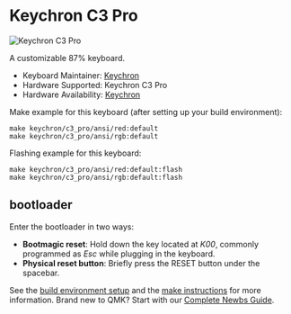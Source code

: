 # Keychron C3 Pro

![Keychron C3 Pro](https://i.imgur.com/b4FTJsf.jpg)

A customizable 87% keyboard.

* Keyboard Maintainer: [Keychron](https://github.com/keychron)
* Hardware Supported: Keychron C3 Pro
* Hardware Availability: [Keychron](https://www.keychron.com/)

Make example for this keyboard (after setting up your build environment):

    make keychron/c3_pro/ansi/red:default
    make keychron/c3_pro/ansi/rgb:default 

Flashing example for this keyboard:

    make keychron/c3_pro/ansi/red:default:flash
    make keychron/c3_pro/ansi/rgb:default:flash

## bootloader

Enter the bootloader in two ways:

* **Bootmagic reset**: Hold down the key located at *K00*, commonly programmed as *Esc* while plugging in the keyboard.
* **Physical reset button**: Briefly press the RESET button under the spacebar.

See the [build environment setup](https://docs.qmk.fm/#/getting_started_build_tools) and the [make instructions](https://docs.qmk.fm/#/getting_started_make_guide) for more information. Brand new to QMK? Start with our [Complete Newbs Guide](https://docs.qmk.fm/#/newbs).
